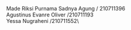Made Riksi Purnama Sadnya Agung / 210711396\
Agustinus Evanre Oliver /210711193\
Yessa Nugraheni /210711552\
